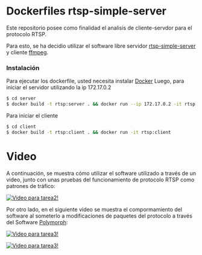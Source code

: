 # Dockerfiles rtsp-simple-server

Este repositorio posee como finalidad el analisis de cliente-servdor para el protocolo RTSP.

Para esto, se ha decidio utilizar el software libre servidor [rtsp-simple-server](https://github.com/aler9/rtsp-simple-server) y cliente [ffmpeg](https://ffmpeg.org/releases).

### Instalación
Para ejecutar los dockerfile, usted necesita instalar [Docker](https://www.docker.com/get-started)
Luego, para iniciar el servidor utilizando la ip 172.17.0.2

```sh
$ cd server
$ docker build -t rtsp:server . && docker run --ip 172.17.0.2 -it rtsp:server
```

Para iniciar el cliente

```sh
$ cd client
$ docker build -t rtsp:client . && docker run -it rtsp:client
```

# Video

A continuación, se muestra cómo utilizar el software utilizado a través de un video, junto con unas pruebas del funcionamiento de protocolo RTSP como patrones de tráfico:

[![Video para tarea2!](https://i.imgur.com/p4qQwsA.png)](https://youtu.be/OyYM2XeqFFI)

Por otro lado, en el siguiente video se muestra el compormamiento del software al someterlo a modificaciones de paquetes del protocolo a través del Software [Polymorph](https://github.com/shramos/polymorph):

[![Video para tarea3!](https://i.imgur.com/jPQpITjh.jpg)](https://youtu.be/-NHELpdSMNs)

[![Video para tarea3!](https://i.imgur.com/qu3caKU.png)](https://youtu.be/uAMGyppT6sg)
